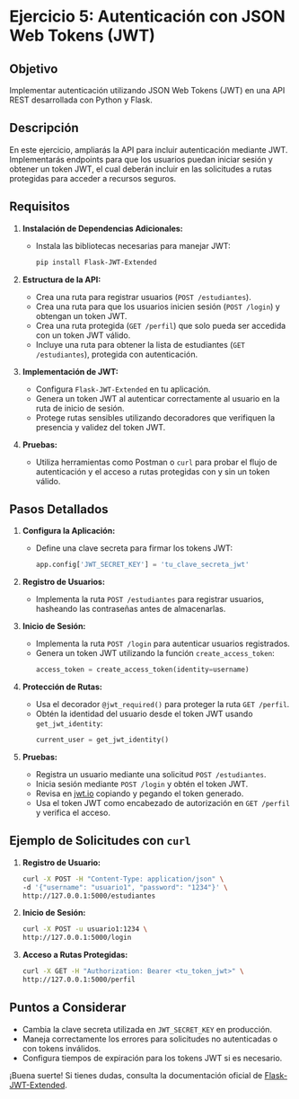 # Ejercicio 5: Autenticación con JSON Web Tokens (JWT)

## Objetivo

Implementar autenticación utilizando JSON Web Tokens (JWT) en una API REST desarrollada con Python y Flask.

## Descripción

En este ejercicio, ampliarás la API para incluir autenticación mediante JWT. Implementarás endpoints para que los usuarios puedan iniciar sesión y obtener un token JWT, el cual deberán incluir en las solicitudes a rutas protegidas para acceder a recursos seguros.

## Requisitos

1. **Instalación de Dependencias Adicionales:**

   - Instala las bibliotecas necesarias para manejar JWT:
     ```bash
     pip install Flask-JWT-Extended
     ```

2. **Estructura de la API:**

   - Crea una ruta para registrar usuarios (`POST /estudiantes`).
   - Crea una ruta para que los usuarios inicien sesión (`POST /login`) y obtengan un token JWT.
   - Crea una ruta protegida (`GET /perfil`) que solo pueda ser accedida con un token JWT válido.
   - Incluye una ruta para obtener la lista de estudiantes (`GET /estudiantes`), protegida con autenticación.

3. **Implementación de JWT:**

   - Configura `Flask-JWT-Extended` en tu aplicación.
   - Genera un token JWT al autenticar correctamente al usuario en la ruta de inicio de sesión.
   - Protege rutas sensibles utilizando decoradores que verifiquen la presencia y validez del token JWT.

4. **Pruebas:**

   - Utiliza herramientas como Postman o `curl` para probar el flujo de autenticación y el acceso a rutas protegidas con y sin un token válido.

## Pasos Detallados

1. **Configura la Aplicación:**

   - Define una clave secreta para firmar los tokens JWT:
     ```python
     app.config['JWT_SECRET_KEY'] = 'tu_clave_secreta_jwt'
     ```

2. **Registro de Usuarios:**

   - Implementa la ruta `POST /estudiantes` para registrar usuarios, hasheando las contraseñas antes de almacenarlas.

3. **Inicio de Sesión:**

   - Implementa la ruta `POST /login` para autenticar usuarios registrados.
   - Genera un token JWT utilizando la función `create_access_token`:
     ```python
     access_token = create_access_token(identity=username)
     ```

4. **Protección de Rutas:**

   - Usa el decorador `@jwt_required()` para proteger la ruta `GET /perfil`.
   - Obtén la identidad del usuario desde el token JWT usando `get_jwt_identity`:
     ```python
     current_user = get_jwt_identity()
     ```

5. **Pruebas:**

   - Registra un usuario mediante una solicitud `POST /estudiantes`.
   - Inicia sesión mediante `POST /login` y obtén el token JWT.
   - Revisa en [jwt.io](https://www.postman.com/downloads/) copiando y pegando el token generado.
   - Usa el token JWT como encabezado de autorización en `GET /perfil` y verifica el acceso.

## Ejemplo de Solicitudes con `curl`

1. **Registro de Usuario:**

   ```bash
   curl -X POST -H "Content-Type: application/json" \
   -d '{"username": "usuario1", "password": "1234"}' \
   http://127.0.0.1:5000/estudiantes
   ```

2. **Inicio de Sesión:**

   ```bash
   curl -X POST -u usuario1:1234 \
   http://127.0.0.1:5000/login
   ```

3. **Acceso a Rutas Protegidas:**

   ```bash
   curl -X GET -H "Authorization: Bearer <tu_token_jwt>" \
   http://127.0.0.1:5000/perfil
   ```

## Puntos a Considerar

- Cambia la clave secreta utilizada en `JWT_SECRET_KEY` en producción.
- Maneja correctamente los errores para solicitudes no autenticadas o con tokens inválidos.
- Configura tiempos de expiración para los tokens JWT si es necesario.

¡Buena suerte! Si tienes dudas, consulta la documentación oficial de [Flask-JWT-Extended](https://flask-jwt-extended.readthedocs.io/en/stable/).


